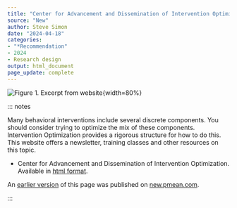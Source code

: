 ```yaml
---
title: "Center for Advancement and Dissemination of Intervention Optimization"
source: "New"
author: Steve Simon
date: "2024-04-18"
categories:
- "*Recommendation"
- 2024
- Research design
output: html_document
page_update: complete
---
```


![Figure 1. Excerpt from website](http://www.pmean.com/new-images/24/intervention-optimization-01.png){width=80%}

::: notes

Many behavioral interventions include several discrete components. You should consider trying to optimize the mix of these components. Intervention Optimization provides a rigorous structure for how to do this. This website offers a newsletter, training classes and other resources on this topic.

-   Center for Advancement and Dissemination of Intervention Optimization. Available in [html format][ref-cadio-nodate].

[ref-cadio-nodate]: https://cadio.org/

An [earlier version][sim2] of this page was published on [new.pmean.com][sim1].

[sim1]: http://new.pmean.com
[sim2]: http://new.pmean.com/intervention-optimization/

:::
